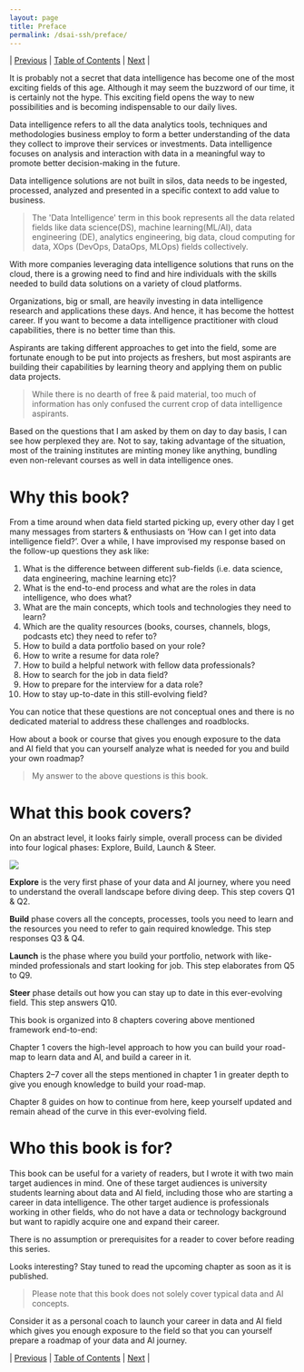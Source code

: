 ```yaml
---
layout: page
title: Preface
permalink: /dsai-ssh/preface/
---
```


| [Previous](https://ankit-rathi.github.io/dsai-ssh/about-the-author/)  | [Table of Contents](https://ankit-rathi.github.io/dsai-ssh/) | [Next](https://ankit-rathi.github.io/dsai-ssh/understanding-the-big-picture/)  |


It is probably not a secret that data intelligence has become one of the most exciting fields of this age. Although it may seem the buzzword of our time, it is certainly not the hype. This exciting field opens the way to new possibilities and is becoming indispensable to our daily lives. 

Data intelligence refers to all the data analytics tools, techniques and methodologies business employ to form a better understanding of the data they collect to improve their services or investments. Data intelligence focuses on analysis and interaction with data in a meaningful way to promote better decision-making in the future.

Data intelligence solutions are not built in silos, data needs to be ingested, processed, analyzed and presented in a specific context to add value to business.

> The 'Data Intelligence' term in this book represents all the data related fields like data science(DS), machine learning(ML/AI), data engineering (DE), analytics engineering, big data, cloud computing for data, XOps (DevOps, DataOps, MLOps) fields collectively. 

With more companies leveraging data intelligence solutions that runs on the cloud, there is a growing need to find and hire individuals with the skills needed to build data solutions on a variety of cloud platforms. 

Organizations, big or small, are heavily investing in data intelligence research and applications these days. And hence, it has become the hottest career. If you want to become a data intelligence practitioner with cloud capabilities, there is no better time than this. 

Aspirants are taking different approaches to get into the field, some are fortunate enough to be put into projects as freshers, but most aspirants are building their capabilities by learning theory and applying them on public data projects.

> While there is no dearth of free & paid material, too much of information has only confused the current crop of data intelligence aspirants.

Based on the questions that I am asked by them on day to day basis, I can see how perplexed they are. Not to say, taking advantage of the situation, most of the training institutes are minting money like anything, bundling even non-relevant courses as well in data intelligence ones.

# Why this book?

From a time around when data field started picking up, every other day I get many messages from starters & enthusiasts on ‘How can I get into data intelligence field?’. Over a while, I have improvised my response based on the follow-up questions they ask like: 

1. What is the difference between different sub-fields (i.e. data science, data engineering, machine learning etc)? 
2. What is the end-to-end process and what are the roles in data intelligence, who does what? 
3. What are the main concepts, which tools and technologies they need to learn? 
4. Which are the quality resources (books, courses, channels, blogs, podcasts etc) they need to refer to?
5. How to build a data portfolio based on your role? 
6. How to write a resume for data role? 
7. How to build a helpful network with fellow data professionals?
8. How to search for the job in data field? 
9. How to prepare for the interview for a data role? 
10. How to stay up-to-date in this still-evolving field? 

You can notice that these questions are not conceptual ones and there is no dedicated material to address these challenges and roadblocks.

How about a book or course that gives you enough exposure to the data and AI field that you can yourself analyze what is needed for you and build your own roadmap? 

> My answer to the above questions is this book.

# What this book covers?

On an abstract level, it looks fairly simple, overall process can be divided into four logical phases: Explore, Build, Launch & Steer.

![](https://cdn-images-1.medium.com/max/800/1*-u7WltA4QNQ1kWOI5BnVLg.png)

**Explore** is the very first phase of your data and AI journey, where you need to understand the overall landscape before diving deep. This step covers Q1 & Q2.

**Build** phase covers all the concepts, processes, tools you need to learn and the resources you need to refer to gain required knowledge. This step responses Q3 & Q4.

**Launch** is the phase where you build your portfolio, network with like-minded professionals and start looking for job. This step elaborates from Q5 to Q9.

**Steer** phase details out how you can stay up to date in this ever-evolving field. This step answers Q10.


This book is organized into 8 chapters covering above mentioned framework end-to-end: 

Chapter 1 covers the high-level approach to how you can build your road-map to learn data and AI, and build a career in it.

Chapters 2–7 cover all the steps mentioned in chapter 1 in greater depth to give you enough knowledge to build your road-map.

Chapter 8 guides on how to continue from here, keep yourself updated and remain ahead of the curve in this ever-evolving field.

# Who this book is for?

This book can be useful for a variety of readers, but I wrote it with two main target audiences in mind. One of these target audiences is university students learning about data and AI field, including those who are starting a career in data intelligence. The other target audience is professionals working in other fields, who do not have a data or technology background but want to rapidly acquire one and expand their career.

There is no assumption or prerequisites for a reader to cover before reading this series. 

Looks interesting? Stay tuned to read the upcoming chapter as soon as it is published.

> Please note that this book does not solely cover typical data and AI concepts.

Consider it as a personal coach to launch your career in data and AI field which gives you enough exposure to the field so that you can yourself prepare a roadmap of your data and AI journey.


| [Previous](https://ankit-rathi.github.io/dsai-ssh/about-the-author/)  | [Table of Contents](https://ankit-rathi.github.io/dsai-ssh/) | [Next](https://ankit-rathi.github.io/dsai-ssh/understanding-the-big-picture/)  |
